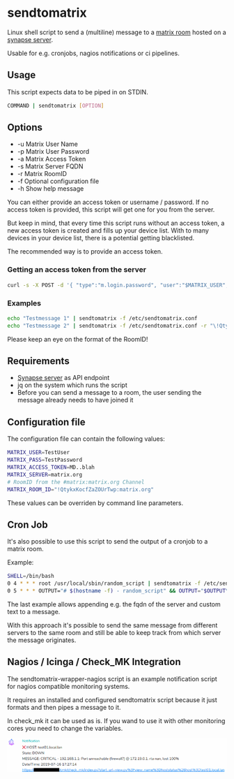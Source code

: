 # sendtomatrix

Linux shell script to send a (multiline) message to a [matrix room](https://matrix.org) hosted on a [synapse server](https://github.com/matrix-org/synapse).

Usable for e.g. cronjobs, nagios notifications or ci pipelines.

## Usage

This script expects data to be piped in on STDIN.

```bash
COMMAND | sendtomatrix [OPTION]
```

## Options

* -u Matrix User Name
* -p Matrix User Password
* -a Matrix Access Token
* -s Matrix Server FQDN
* -r Matrix RoomID
* -f Optional configuration file
* -h Show help message

You can either provide an access token or username / password.
If no access token is provided, this script will get one for you from the server.

But keep in mind, that every time this script runs without an access token, a new access token is created and fills up your device list.
With to many devices in your device list, there is a potential getting blacklisted.

The recommended way is to provide an access token.

### Getting an access token from the server

```bash
curl -s -X POST -d '{ "type":"m.login.password", "user":"$MATRIX_USER", "password":"$MATRIX_PASS" }' "https://$MATRIX_SERVER/_matrix/client/r0/login" | jq -r '.access_token'
```

### Examples

```bash
echo "Testmessage 1" | sendtomatrix -f /etc/sendtomatrix.conf
echo "Testmessage 2" | sendtomatrix -f /etc/sendtomatrix.conf -r "\!QtykxKocfZaZOUrTwp:matrix.org"
```

Please keep an eye on the format of the RoomID!

## Requirements

* [Synapse server](https://github.com/matrix-org/synapse) as API endpoint
* jq on the system which runs the script
* Before you can send a message to a room, the user sending the message already needs to have joined it

## Configuration file

The configuration file can contain the following values:

```bash
MATRIX_USER=TestUser
MATRIX_PASS=TestPassword
MATRIX_ACCESS_TOKEN=MD..blah
MATRIX_SERVER=matrix.org
# RoomID from the #matrix:matrix.org Channel
MATRIX_ROOM_ID="!QtykxKocfZaZOUrTwp:matrix.org"
```

These values can be overriden by command line parameters.

## Cron Job

It's also possible to use this script to send the output of a cronjob to a matrix room.

Example:

```bash
SHELL=/bin/bash
0 4 * * * root /usr/local/sbin/random_script | sendtomatrix -f /etc/sendtomatrix.conf
0 5 * * * OUTPUT="# $(hostname -f) - random_script" && OUTPUT="$OUTPUT\n" && echo -e "$OUTPUT" | sendtomatrix -f /etc/sendtomatrix.conf
```

The last example allows appending e.g. the fqdn of the server and custom text to a message.

With this approach it's possible to send the same message from different servers to the same room and still be able to keep track from which server the message originates.

## Nagios / Icinga / Check_MK Integration

The sendtomatrix-wrapper-nagios script is an example notification script for nagios compatible monitoring systems.

It requires an installed and configured sendtomatrix script because it just formats and then pipes a message to it.

In check_mk it can be used as is. If you wand to use it with other monitoring cores you need to change the variables.

![Nagios Notification](nagios-notification.png)
